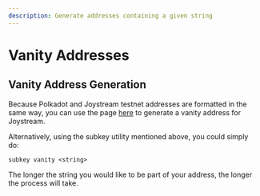 ```yaml
---
description: Generate addresses containing a given string
---
```


# Vanity Addresses

## Vanity Address Generation

Because Polkadot and Joystream testnet addresses are formatted in the same way, you can use the page [here](https://polkadot.js.org/apps/#/accounts/vanity) to generate a vanity address for Joystream.

Alternatively, using the subkey utility mentioned above, you could simply do:

```text
subkey vanity <string>
```

The longer the string you would like to be part of your address, the longer the process will take.

